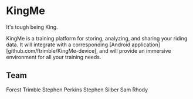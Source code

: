 # KingMe

It's tough being King.

KingMe is a training platform for storing, analyzing, and sharing your riding
data. It will integrate with a corresponding
[Android application][github.com/ftrimble/KingMe-device], and will provide an
immersive environment for all your training needs.

## Team
   Forest Trimble
   Stephen Perkins
   Stephen Silber
   Sam Rhody
